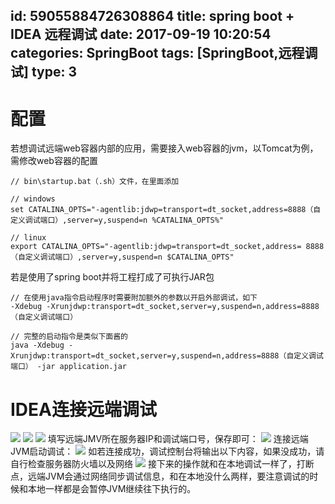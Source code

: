 id: 59055884726308864
title: spring boot + IDEA 远程调试
date: 2017-09-19 10:20:54
categories: SpringBoot
tags: [SpringBoot,远程调试]
type: 3
---------
# 配置
若想调试远端web容器内部的应用，需要接入web容器的jvm，以Tomcat为例，需修改web容器的配置
```shell
// bin\startup.bat（.sh）文件，在里面添加
 
// windows
set CATALINA_OPTS="-agentlib:jdwp=transport=dt_socket,address=8888（自定义调试端口）,server=y,suspend=n %CATALINA_OPTS%"
 
// linux
export CATALINA_OPTS="-agentlib:jdwp=transport=dt_socket,address= 8888（自定义调试端口）,server=y,suspend=n $CATALINA_OPTS"

```
若是使用了spring boot并将工程打成了可执行JAR包
```shell
// 在使用java指令启动程序时需要附加额外的参数以开启外部调试，如下
-Xdebug -Xrunjdwp:transport=dt_socket,server=y,suspend=n,address=8888（自定义调试端口）
 
// 完整的启动指令是类似下面酱的
java -Xdebug -Xrunjdwp:transport=dt_socket,server=y,suspend=n,address=8888（自定义调试端口） -jar application.jar

```

# IDEA连接远端调试
![](https://file.wf2311.com/2017/09/19/15/WechatIMG2478.jpeg)
![](https://file.wf2311.com/2017/09/19/15/WX20170321-035338@2x.png)
![](https://file.wf2311.com/2017/09/19/15/WX20170321-035510@2x.png)
填写远端JMV所在服务器IP和调试端口号，保存即可：
![](https://file.wf2311.com/2017/09/19/15/WX20170321-035733@2x.png)
连接远端JVM启动调试：
![](https://file.wf2311.com/2017/09/19/14/WX20170321-040105@2x.png)
如若连接成功，调试控制台将输出以下内容，如果没成功，请自行检查服务器防火墙以及网络
![](https://file.wf2311.com/2017/09/19/15/WX20170321-040237@2x.png)
接下来的操作就和在本地调试一样了，打断点，远端JVM会通过网络同步调试信息，和在本地没什么两样，要注意调试的时候和本地一样都是会暂停JVM继续往下执行的。
